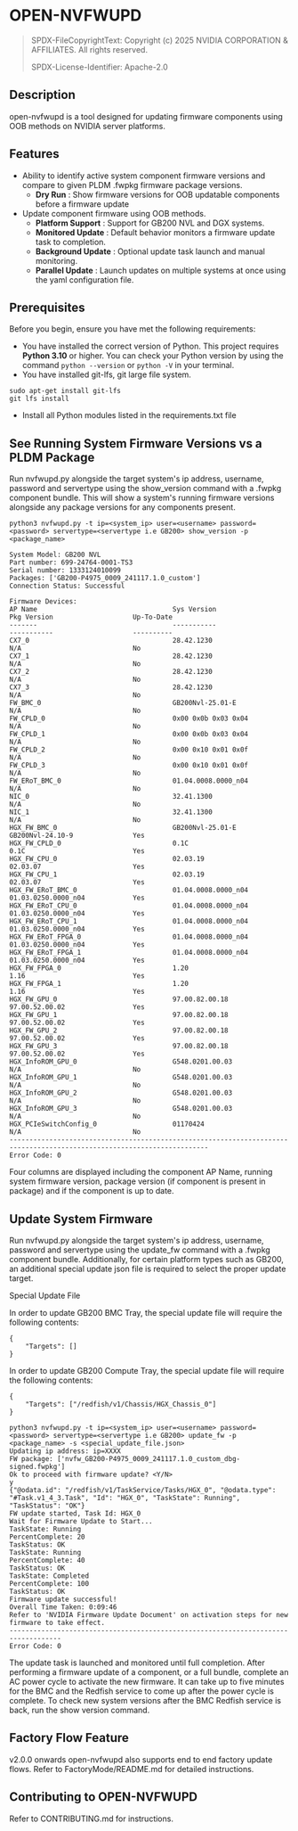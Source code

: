 # OPEN-NVFWUPD

> SPDX-FileCopyrightText: Copyright (c) 2025 NVIDIA CORPORATION & AFFILIATES. All rights reserved.
>
> SPDX-License-Identifier: Apache-2.0

## Description
open-nvfwupd is a tool designed for updating firmware components using OOB methods on NVIDIA server platforms.

## Features
- Ability to identify active system component firmware versions and compare to given PLDM .fwpkg firmware package versions.
    - **Dry Run** : Show firmware versions for OOB updatable components before a firmware update
- Update component firmware using OOB methods.
    - **Platform Support** : Support for GB200 NVL and DGX systems.
    - **Monitored Update** : Default behavior monitors a firmware update task to completion.
    - **Background Update** : Optional update task launch and manual monitoring.
    - **Parallel Update** : Launch updates on multiple systems at once using the yaml configuration file.

## Prerequisites

Before you begin, ensure you have met the following requirements:

- You have installed the correct version of Python. This project requires **Python 3.10** or higher. You can check your Python version by using the command `python --version` or `python -V` in your terminal.
- You have installed git-lfs, git large file system.
```shell
sudo apt-get install git-lfs
git lfs install
```
- Install all Python modules listed in the requirements.txt file

## See Running System Firmware Versions vs a PLDM Package

Run nvfwupd.py alongside the target system's ip address, username, password and servertype using the show_version command with a .fwpkg component bundle. This will show a system's running firmware versions alongside any package versions for any components present.

```shell
python3 nvfwupd.py -t ip=<system_ip> user=<username> password=<password> servertype=<servertype i.e GB200> show_version -p <package_name>

System Model: GB200 NVL
Part number: 699-24764-0001-TS3
Serial number: 1333124010099
Packages: ['GB200-P4975_0009_241117.1.0_custom']
Connection Status: Successful

Firmware Devices:
AP Name                                  Sys Version                    Pkg Version                    Up-To-Date
-------                                  -----------                    -----------                    ----------
CX7_0                                    28.42.1230                     N/A                            No        
CX7_1                                    28.42.1230                     N/A                            No        
CX7_2                                    28.42.1230                     N/A                            No        
CX7_3                                    28.42.1230                     N/A                            No        
FW_BMC_0                                 GB200Nvl-25.01-E               N/A                            No        
FW_CPLD_0                                0x00 0x0b 0x03 0x04            N/A                            No        
FW_CPLD_1                                0x00 0x0b 0x03 0x04            N/A                            No        
FW_CPLD_2                                0x00 0x10 0x01 0x0f            N/A                            No        
FW_CPLD_3                                0x00 0x10 0x01 0x0f            N/A                            No        
FW_ERoT_BMC_0                            01.04.0008.0000_n04            N/A                            No        
NIC_0                                    32.41.1300                     N/A                            No        
NIC_1                                    32.41.1300                     N/A                            No        
HGX_FW_BMC_0                             GB200Nvl-25.01-E               GB200Nvl-24.10-9               Yes       
HGX_FW_CPLD_0                            0.1C                           0.1C                           Yes       
HGX_FW_CPU_0                             02.03.19                       02.03.07                       Yes       
HGX_FW_CPU_1                             02.03.19                       02.03.07                       Yes       
HGX_FW_ERoT_BMC_0                        01.04.0008.0000_n04            01.03.0250.0000_n04            Yes       
HGX_FW_ERoT_CPU_0                        01.04.0008.0000_n04            01.03.0250.0000_n04            Yes       
HGX_FW_ERoT_CPU_1                        01.04.0008.0000_n04            01.03.0250.0000_n04            Yes       
HGX_FW_ERoT_FPGA_0                       01.04.0008.0000_n04            01.03.0250.0000_n04            Yes       
HGX_FW_ERoT_FPGA_1                       01.04.0008.0000_n04            01.03.0250.0000_n04            Yes       
HGX_FW_FPGA_0                            1.20                           1.16                           Yes       
HGX_FW_FPGA_1                            1.20                           1.16                           Yes       
HGX_FW_GPU_0                             97.00.82.00.18                 97.00.52.00.02                 Yes       
HGX_FW_GPU_1                             97.00.82.00.18                 97.00.52.00.02                 Yes       
HGX_FW_GPU_2                             97.00.82.00.18                 97.00.52.00.02                 Yes       
HGX_FW_GPU_3                             97.00.82.00.18                 97.00.52.00.02                 Yes       
HGX_InfoROM_GPU_0                        G548.0201.00.03                N/A                            No        
HGX_InfoROM_GPU_1                        G548.0201.00.03                N/A                            No        
HGX_InfoROM_GPU_2                        G548.0201.00.03                N/A                            No        
HGX_InfoROM_GPU_3                        G548.0201.00.03                N/A                            No        
HGX_PCIeSwitchConfig_0                   01170424                       N/A                            No        
------------------------------------------------------------------------------------------------------------------------
Error Code: 0

```
Four columns are displayed including the component AP Name, running system firmware version, package version (if component is present in package) and if the component is
up to date.


## Update System Firmware

Run nvfwupd.py alongside the target system's ip address, username, password and servertype using the update_fw command with a .fwpkg component bundle. Additionally, for certain platform types such as GB200, an additional special update json file is required to select the proper update target.

Special Update File

In order to update GB200 BMC Tray, the special update file will require the following contents:

```shell
{
    "Targets": []
}
```

In order to update GB200 Compute Tray, the special update file will require the following contents:

```shell
{
    "Targets": ["/redfish/v1/Chassis/HGX_Chassis_0"]
}
```

```shell
python3 nvfwupd.py -t ip=<system_ip> user=<username> password=<password> servertype=<servertype i.e GB200> update_fw -p <package_name> -s <special_update_file.json>
Updating ip address: ip=XXXX
FW package: ['nvfw_GB200-P4975_0009_241117.1.0_custom_dbg-signed.fwpkg']
Ok to proceed with firmware update? <Y/N>
y
{"@odata.id": "/redfish/v1/TaskService/Tasks/HGX_0", "@odata.type": "#Task.v1_4_3.Task", "Id": "HGX_0", "TaskState": Running", "TaskStatus": "OK"}
FW update started, Task Id: HGX_0
Wait for Firmware Update to Start...
TaskState: Running
PercentComplete: 20
TaskStatus: OK
TaskState: Running
PercentComplete: 40
TaskStatus: OK
TaskState: Completed
PercentComplete: 100
TaskStatus: OK
Firmware update successful!
Overall Time Taken: 0:09:46
Refer to 'NVIDIA Firmware Update Document' on activation steps for new firmware to take effect.
-----------------------------------------------------------------------------------
Error Code: 0

```

The update task is launched and monitored until full completion. After performing a firmware update of a component, or a full bundle, complete an AC power cycle to activate the new firmware. It can take up to five minutes for the BMC and the Redfish service to come up after the power cycle is complete. To check new system versions after the BMC Redfish service is back, run the show version command.

## Factory Flow Feature
v2.0.0 onwards open-nvfwupd also supports end to end factory update flows. Refer to FactoryMode/README.md for detailed instructions.

## Contributing to OPEN-NVFWUPD

Refer to CONTRIBUTING.md for instructions.